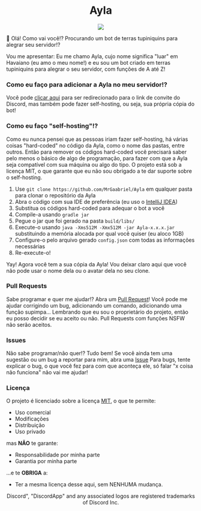 <h1 align="center">Ayla</h1>

<p align="center">
  <a href="https://ci.mrgaabriel.space/viewType.html?buildTypeId=Public_Ayla_Build">
    <img align="center" src="https://ci.mrgaabriel.space/app/rest/builds/buildType:Public_Ayla_Build/statusIcon"/>
  </a>
</p>

:wave: Olá! Como vai você!? Procurando um bot de terras tupiniquins para alegrar seu servidor!?

Vou me apresentar: Eu me chamo Ayla, cujo nome significa "luar" em Havaiano (eu amo o meu nome!) e eu sou um bot criado em terras tupiniquins para alegrar o seu servidor, com funções de A até Z! 

### Como eu faço para adicionar a Ayla no meu servidor!?
Você pode [clicar aqui](https://discordapp.com/api/oauth2/authorize?client_id=475312446156832768&permissions=1879048374&scope=bot) para ser redirecionado para o link de convite do Discord, mas também pode fazer self-hosting, ou seja, sua própria cópia do bot!

### Como eu faço "self-hosting"!?
Como eu nunca pensei que as pessoas iriam fazer self-hosting, há várias coisas "hard-coded" no código da Ayla, como o nome das pastas, entre outros. Então para remover os códigos hard-coded você precisará saber pelo menos o básico de algo de programação, para fazer com que a Ayla seja compatível com sua máquina ou algo do tipo. O projeto está sob a licença MIT, o que garante que eu não sou obrigado a te dar suporte sobre o self-hosting.

1. Use `git clone https://github.com/MrGaabriel/Ayla` em qualquer pasta para clonar o repositório da Ayla
2. Abra o código com sua IDE de preferência (eu uso o [IntelliJ IDEA](https://jetbrains.com/idea))
3. Substitua os códigos hard-coded para adequar o bot a você
4. Compile-a usando `gradle jar`
5. Pegue o jar que foi gerado na pasta `build/libs/`
6. Execute-o usando `java -Xms512M -Xmx512M -jar Ayla-x.x.x.jar` substituindo a memória alocada por qual você quiser (eu aloco 1GB)
7. Configure-o pelo arquivo gerado `config.json` com todas as informações necessárias
8. Re-execute-o!

Yay! Agora você tem a sua cópia da Ayla!
Vou deixar claro aqui que você não pode usar o nome dela ou o avatar dela no seu clone.

### Pull Requests
Sabe programar e quer me ajudar!? Abra um [Pull Request](https://github.com/MrGaabriel/Ayla/pulls)!
Você pode me ajudar corrigindo um bug, adicionando um comando, adicionando uma função supimpa...
Lembrando que eu sou o proprietário do projeto, então eu posso decidir se eu aceito ou não. Pull Requests com funções NSFW não serão aceitos.

### Issues
Não sabe programar/não quer!? Tudo bem! Se você ainda tem uma sugestão ou um bug a reportar para mim, abra uma [Issue](https://github.com/MrGaabriel/Ayla/issues/new)
Para bugs, tente explicar o bug, o que você fez para com que aconteça ele, só falar "x coisa não funciona" não vai me ajudar!

### Licença
O projeto é licenciado sobre a licença [MIT](https://github.com/MrGaabriel/Ayla/blob/master/LICENSE), o que te permite:
- Uso comercial 
- Modificações
- Distribuição
- Uso privado

mas **NÃO** te garante:
- Responsabilidade por minha parte
- Garantia por minha parte

...e te **OBRIGA** a:
- Ter a mesma licença desse aqui, sem NENHUMA mudança.

<p align="center">Discord", "DiscordApp" and any associated logos are registered trademarks of Discord Inc.</p>